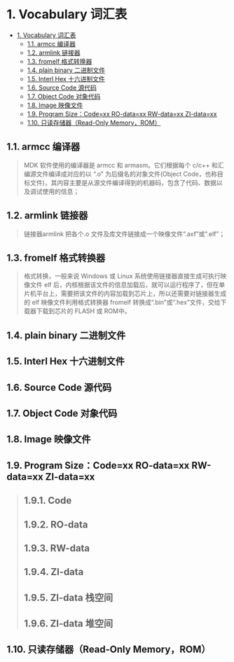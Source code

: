 # 1. Vocabulary 词汇表

- [1. Vocabulary 词汇表](#1-vocabulary-词汇表)
  - [1.1. armcc 编译器](#11-armcc-编译器)
  - [1.2. armlink 链接器](#12-armlink-链接器)
  - [1.3. fromelf 格式转换器](#13-fromelf-格式转换器)
  - [1.4. plain binary 二进制文件](#14-plain-binary-二进制文件)
  - [1.5. Interl Hex 十六进制文件](#15-interl-hex-十六进制文件)
  - [1.6. Source Code 源代码](#16-source-code-源代码)
  - [1.7. Object Code 对象代码](#17-object-code-对象代码)
  - [1.8. Image 映像文件](#18-image-映像文件)
  - [1.9. Program Size：Code=xx RO-data=xx RW-data=xx ZI-data=xx](#19-program-sizecodexx-ro-dataxx-rw-dataxx-zi-dataxx)
  - [1.10. 只读存储器（Read-Only Memory，ROM）](#110-只读存储器read-only-memoryrom)

## 1.1. armcc 编译器
> MDK 软件使用的编译器是 armcc 和 armasm。它们根据每个 c/c++ 和汇编源文件编译成对应的以 “.o” 为后缀名的对象文件(Object Code，也称目标文件)，其内容主要是从源文件编译得到的机器码，包含了代码、数据以及调试使用的信息；

## 1.2. armlink 链接器
> 链接器armlink 把各个.o 文件及库文件链接成一个映像文件“.axf”或“.elf”；

## 1.3. fromelf 格式转换器
> 格式转换，一般来说 Windows 或 Linux 系统使用链接器直接生成可执行映像文件 elf 后，内核根据该文件的信息加载后，就可以运行程序了，但在单片机平台上，需要把该文件的内容加载到芯片上，所以还需要对链接器生成的 elf 映像文件利用格式转换器 fromelf 转换成“.bin”或“.hex”文件，交给下载器下载到芯片的 FLASH 或 ROM中。

## 1.4. plain binary 二进制文件


## 1.5. Interl Hex 十六进制文件


## 1.6. Source Code 源代码


## 1.7. Object Code 对象代码


## 1.8. Image 映像文件


## 1.9. Program Size：Code=xx RO-data=xx RW-data=xx ZI-data=xx
> ## 1.9.1. Code
>
> ## 1.9.2. RO-data
>
> ## 1.9.3. RW-data
> 
> ## 1.9.4. ZI-data
>
> ## 1.9.5. ZI-data 栈空间
>
> ## 1.9.6. ZI-data 堆空间
>

## 1.10. 只读存储器（Read-Only Memory，ROM）